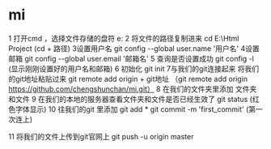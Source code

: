 # mi
1 打开cmd ，选择文件存储的盘符 e:
2 将文件的路径复制进来 cd E:\Html Project (cd + 路径)
3设置用户名 git config --global user.name '用户名'
4设置邮箱 git config --global user.email '邮箱名'
5 查询是否设置成功 git config -l
(显示刚刚设置好的用户名和邮箱) 
6 初始化 git init
7与我们的git连接起来
将我们的git地址粘贴过来 git remote add origin + git地址 （git remote add origin https://github.com/chengshunchan/mi.git）
8 在我们的文件夹里添加 文件夹和文件
9 在我们的本地的服务器查看文件夹和文件是否已经生效了  git status  (红色字体显示)
10 往我们的git 里添加  git add *
git commit -m 'first_commit'   (第一次连上)

11 将我们的文件上传到git官网上 git push -u origin master



